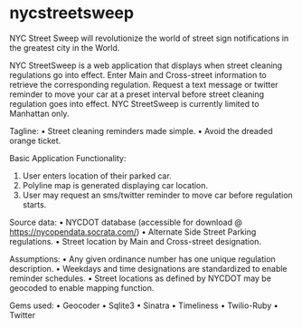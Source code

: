 nycstreetsweep
==============

NYC Street Sweep will revolutionize the world of street sign notifications in the greatest city in the World.

NYC StreetSweep is a web application that displays when street cleaning regulations go into effect.  Enter Main and Cross-street information to retrieve the corresponding regulation. Request a text message or twitter reminder to move your car at a preset interval before street cleaning regulation goes into effect. NYC StreetSweep is currently limited to Manhattan only.

Tagline: 
 • Street cleaning reminders made simple.
 • Avoid the dreaded orange ticket.

Basic Application Functionality:
 1) User enters location of their parked car.
 2) Polyline map is generated displaying car location. 
 3) User may request an sms/twitter reminder to move car before regulation starts.
 
Source data:
• NYCDOT database (accessible for download @ https://nycopendata.socrata.com/‎)
• Alternate Side Street Parking regulations.
• Street location by Main and Cross-street designation.

Assumptions:
• Any given ordinance number has one unique regulation description.
• Weekdays and time designations are standardized to enable reminder schedules.
• Street locations as defined by NYCDOT may be geocoded to enable mapping function.

Gems used:
• Geocoder
• Sqlite3
• Sinatra
• Timeliness
• Twilio-Ruby
• Twitter





